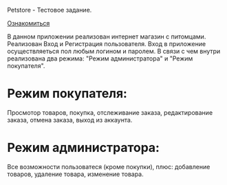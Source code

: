 Petstore - Тестовое задание.

<a href="https://putilovdmitriy.github.io/petstore_task/.">Ознакомиться</a>

В данном приложении реализован интернет магазин с питомцами.
Реализован Вход и Регистрация пользователя.
Вход в приложение осуществляеться пол любым логином и паролем. В связи с чем внутри реализована два режима: "Режим администратора" и "Режим покупателя".

<h1>Режим покупателя:</h1>
Просмотор товаров, покупка, отслеживание заказа, редактирование заказа, отмена заказа, выход из аккаунта.

<h1>Режим администратора:</h1>
Все возможности пользоватеся (кроме покупки), плюс: добавление товаров, удаление товара, изменение товара.
